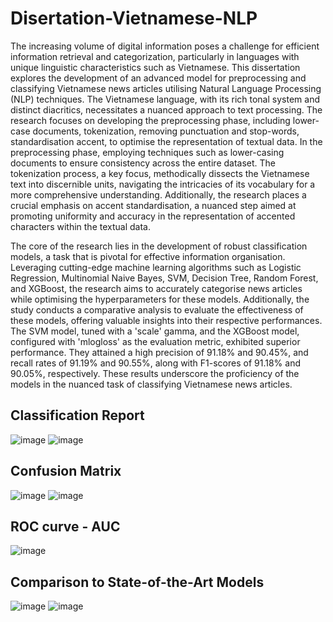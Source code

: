 # Disertation-Vietnamese-NLP
The increasing volume of digital information poses a challenge for efficient information retrieval and categorization, particularly in languages with unique linguistic characteristics such as Vietnamese. This dissertation explores the development of an advanced model for preprocessing and classifying Vietnamese news articles utilising Natural Language Processing (NLP) techniques. The Vietnamese language, with its rich tonal system and distinct diacritics, necessitates a nuanced approach to text processing. The research focuses on developing the preprocessing phase, including lower-case documents, tokenization, removing punctuation and stop-words, standardisation accent, to optimise the representation of textual data. In the preprocessing phase, employing techniques such as lower-casing documents to ensure consistency across the entire dataset. The tokenization process, a key focus, methodically dissects the Vietnamese text into discernible units, navigating the intricacies of its vocabulary for a more comprehensive understanding. Additionally, the research places a crucial emphasis on accent standardisation, a nuanced step aimed at promoting uniformity and accuracy in the representation of accented characters within the textual data. 

The core of the research lies in the development of robust classification models, a task that is pivotal for effective information organisation. Leveraging cutting-edge machine learning algorithms such as Logistic Regression, Multinomial Naive Bayes, SVM, Decision Tree,  Random Forest, and XGBoost, the research aims to accurately categorise news articles while optimising the hyperparameters for these models. Additionally, the study conducts a comparative analysis to evaluate the effectiveness of these models, offering valuable insights into their respective performances.
The SVM model, tuned with a 'scale' gamma, and the XGBoost model, configured with 'mlogloss' as the evaluation metric, exhibited superior performance. They attained a high precision of 91.18% and 90.45%, and recall rates of 91.19% and 90.55%, along with F1-scores of 91.18% and 90.05%, respectively. These results underscore the proficiency of the models in the nuanced task of classifying Vietnamese news articles.
## Classification Report
![image](https://github.com/MinaNguyen99/Disertation-Vietnamese-NLP/assets/56227298/c85c45aa-4a15-4ff6-9d7c-8daf107eb4ad)
![image](https://github.com/MinaNguyen99/Disertation-Vietnamese-NLP/assets/56227298/0284f3e1-2058-4b09-b477-d689b5edb5f5)

## Confusion Matrix
![image](https://github.com/MinaNguyen99/Disertation-Vietnamese-NLP/assets/56227298/ee32864e-8fb5-442a-afba-90383308b54f)
![image](https://github.com/MinaNguyen99/Disertation-Vietnamese-NLP/assets/56227298/ad904f57-6e1e-4d4d-8926-479bc6362a65)

## ROC curve - AUC
![image](https://github.com/MinaNguyen99/Disertation-Vietnamese-NLP/assets/56227298/91cff52d-66d2-40d6-8960-22ab9bf6fa3c)

## Comparison to State-of-the-Art Models
![image](https://github.com/MinaNguyen99/Disertation-Vietnamese-NLP/assets/56227298/5b35e8e4-b193-4ff7-ab1c-e178eba719fa)
![image](https://github.com/MinaNguyen99/Disertation-Vietnamese-NLP/assets/56227298/0b9fa0c9-d79b-48d5-83e9-2abfdf6bd4e4)




